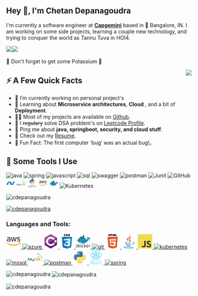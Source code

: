 <h2>Hey 👋, I'm Chetan Depanagoudra</h2>
<p>I'm currently a software engineer at <strong><a href="https://www.capgemini.com/">Capgemini</a></strong> based in 🌁 Bangalore, IN. I am working on some side projects, learning a couple new technology, and trying to conquer the world as Tannu Tuva in HOI4.</p>
<p> <a href="https://www.linkedin.com/in/chetan-depanagoudra/"><img src="https://img.shields.io/badge/LinkedIn-https%3A%2F%2Fwww.linkedin.com%2Fin%2Fchetan-depanagoudra%2F></a> <a href="https://leetcode.com/u/Chetan_Depanagoudra/"><img src="https://img.shields.io/badge/dynamic/json?style=flat-square&labelColor=black&color=%23ffa116&label=Solved&query=solved&url=https%3A%2F%2Fleetcode-badge.vercel.app%2Fapi%2Fusers%2FChetan_Depanagoudra&logo=leetcode&logoColor=yellow"></a> </p>

<p>🍌 Don't forget to get some Potassium 🍌</p>
<img align="right" src="https://media1.giphy.com/media/13HgwGsXF0aiGY/giphy.gif" />
<h2>⚡️ A Few Quick Facts</h2>
<ul>
<li>🔭 I’m currently working on personal project's</li>
<li>🧐 Learning about <strong>Microservice architectures</strong>, <strong>Cloud </strong>, and a bit of <strong>Deployment</strong>.</li>
<li>👨‍💻 Most of my projects are available on <a href="https://github.com/cdepanagoudra">Github</a>.</li>
<li>📝 I <del>regulary</del> solve DSA problem's on <a href="https://leetcode.com/u/Chetan_Depanagoudra/">Leetcode Profile</a>.</li>
<li>💬 Ping me about <strong>java, springboot, security, and cloud stuff</strong>.</li>
<li>📙 Check out my <a href="https://github.com/cdepanagoudra/cdepanagoudra/blob/main/Resume_Chetan.pdf">Resume</a>.</li>
<li>🎉 Fun Fact: The first computer ‘bug’ was an actual bug!。</li>
</ul>

<h2>🚀 Some Tools I Use</h2>
<p align="left">
<img src="https://icon.icepanel.io/Technology/svg/Java.svg" alt="java" width="25" height="25" />
<img src="https://icon.icepanel.io/Technology/svg/Spring.svg" alt="spring" width="25" height="25" />
<img src="https://icon.icepanel.io/Technology/svg/JavaScript.svg" alt="javascript" width="25" height="25" />
<img src="https://icon.icepanel.io/Technology/svg/MySQL.svg" alt="sql" width="25" height="25" />
<img src="https://icon.icepanel.io/Technology/svg/Swagger.svg" alt="swagger" width="25" height="25" />
<img src="https://icon.icepanel.io/Technology/svg/Postman.svg" alt="postman" width="25" height="25" />
<img src="https://icon.icepanel.io/Technology/svg/JUnit.svg" alt="Junit" width="25" height="25" />
<img src="https://icon.icepanel.io/Technology/png-shadow-512/GitHub.png" alt="GitHub" width="25" height="25" />
<img src="https://raw.githubusercontent.com/devicons/devicon/master/icons/dot-net/dot-net-original.svg" alt=".NET" width="25" height="25" />
<img src="https://raw.githubusercontent.com/devicons/devicon/master/icons/mysql/mysql-original-wordmark.svg" alt="mysql" width="25" height="25" />
<img src="https://raw.githubusercontent.com/devicons/devicon/master/icons/python/python-original-wordmark.svg" alt="python" width="25" height="25" />
<img src="https://raw.githubusercontent.com/github/explore/80688e429a7d4ef2fca1e82350fe8e3517d3494d/topics/aws/aws.png" alt="aws" width="25" height="25" />
<img src="https://raw.githubusercontent.com/devicons/devicon/master/icons/docker/docker-original.svg" alt="Docker" width="25" height="25" />
<img src="https://www.vectorlogo.zone/logos/kubernetes/kubernetes-icon.svg" alt="Kubernetes" width="25" height="25" />
</p>
<p align="left"> <img src="https://komarev.com/ghpvc/?username=cdepanagoudra&label=Profile%20views&color=0e75b6&style=flat" alt="cdepanagoudra" /> </p>

<p align="left"> <a href="https://github.com/ryo-ma/github-profile-trophy"><img src="https://github-profile-trophy.vercel.app/?username=cdepanagoudra" alt="cdepanagoudra" /></a> </p>


<h3 align="left">Languages and Tools:</h3>
<p align="left"> <a href="https://aws.amazon.com" target="_blank" rel="noreferrer"> <img src="https://raw.githubusercontent.com/devicons/devicon/master/icons/amazonwebservices/amazonwebservices-original-wordmark.svg" alt="aws" width="40" height="40"/> </a> <a href="https://azure.microsoft.com/en-in/" target="_blank" rel="noreferrer"> <img src="https://www.vectorlogo.zone/logos/microsoft_azure/microsoft_azure-icon.svg" alt="azure" width="40" height="40"/> </a> <a href="https://www.w3schools.com/cs/" target="_blank" rel="noreferrer"> <img src="https://raw.githubusercontent.com/devicons/devicon/master/icons/csharp/csharp-original.svg" alt="csharp" width="40" height="40"/> </a> <a href="https://www.w3schools.com/css/" target="_blank" rel="noreferrer"> <img src="https://raw.githubusercontent.com/devicons/devicon/master/icons/css3/css3-original-wordmark.svg" alt="css3" width="40" height="40"/> </a> <a href="https://www.docker.com/" target="_blank" rel="noreferrer"> <img src="https://raw.githubusercontent.com/devicons/devicon/master/icons/docker/docker-original-wordmark.svg" alt="docker" width="40" height="40"/> </a> <a href="https://git-scm.com/" target="_blank" rel="noreferrer"> <img src="https://www.vectorlogo.zone/logos/git-scm/git-scm-icon.svg" alt="git" width="40" height="40"/> </a> <a href="https://www.w3.org/html/" target="_blank" rel="noreferrer"> <img src="https://raw.githubusercontent.com/devicons/devicon/master/icons/html5/html5-original-wordmark.svg" alt="html5" width="40" height="40"/> </a> <a href="https://www.java.com" target="_blank" rel="noreferrer"> <img src="https://raw.githubusercontent.com/devicons/devicon/master/icons/java/java-original.svg" alt="java" width="40" height="40"/> </a> <a href="https://developer.mozilla.org/en-US/docs/Web/JavaScript" target="_blank" rel="noreferrer"> <img src="https://raw.githubusercontent.com/devicons/devicon/master/icons/javascript/javascript-original.svg" alt="javascript" width="40" height="40"/> </a> <a href="https://kubernetes.io" target="_blank" rel="noreferrer"> <img src="https://www.vectorlogo.zone/logos/kubernetes/kubernetes-icon.svg" alt="kubernetes" width="40" height="40"/> </a> <a href="https://www.microsoft.com/en-us/sql-server" target="_blank" rel="noreferrer"> <img src="https://www.svgrepo.com/show/303229/microsoft-sql-server-logo.svg" alt="mssql" width="40" height="40"/> </a> <a href="https://www.mysql.com/" target="_blank" rel="noreferrer"> <img src="https://raw.githubusercontent.com/devicons/devicon/master/icons/mysql/mysql-original-wordmark.svg" alt="mysql" width="40" height="40"/> </a> <a href="https://postman.com" target="_blank" rel="noreferrer"> <img src="https://www.vectorlogo.zone/logos/getpostman/getpostman-icon.svg" alt="postman" width="40" height="40"/> </a> <a href="https://www.python.org" target="_blank" rel="noreferrer"> <img src="https://raw.githubusercontent.com/devicons/devicon/master/icons/python/python-original.svg" alt="python" width="40" height="40"/> </a> <a href="https://reactjs.org/" target="_blank" rel="noreferrer"> <img src="https://raw.githubusercontent.com/devicons/devicon/master/icons/react/react-original-wordmark.svg" alt="react" width="40" height="40"/> </a> <a href="https://spring.io/" target="_blank" rel="noreferrer"> <img src="https://www.vectorlogo.zone/logos/springio/springio-icon.svg" alt="spring" width="40" height="40"/> </a> </p>

<p><img align="left" src="https://github-readme-stats.vercel.app/api/top-langs?username=cdepanagoudra&show_icons=true&locale=en&layout=compact" alt="cdepanagoudra" /></p>

<p>&nbsp;<img align="center" src="https://github-readme-stats.vercel.app/api?username=cdepanagoudra&show_icons=true&locale=en" alt="cdepanagoudra" /></p>

<p><img align="center" src="https://github-readme-streak-stats.herokuapp.com/?user=cdepanagoudra&" alt="cdepanagoudra" /></p>
